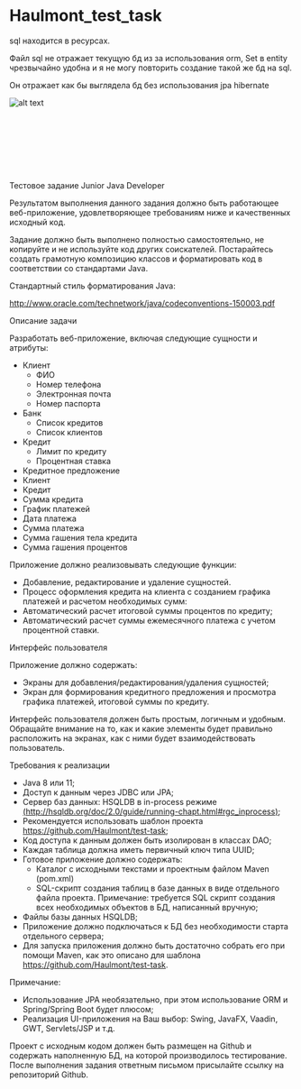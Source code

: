 # Haulmont_test_task
sql находится в ресурсах.

Файл sql не отражает текущую бд из за использования orm, Set<Client> в entity чрезвычайно удобна и я не могу повторить создание такой же бд на sql.

Он отражает как бы выглядела бд без использования jpa hibernate
  
  ![alt text](https://c.tenor.com/YnizaZv-1TMAAAAC/patrick-star-dumb.gif)
  

</br></br></br></br></br></br>

﻿Тестовое задание Junior Java Developer 

Результатом  выполнения  данного  задания  должно  быть  работающее  веб-приложение, удовлетворяющее требованиям ниже и качественных исходный код. 

Задание должно быть выполнено полностью самостоятельно, не копируйте и не используйте код других соискателей. Постарайтесь создать грамотную композицию классов и форматировать код в соответствии со стандартами Java. 

Стандартный стиль форматирования Java:  

[http://www.oracle.com/technetwork/java/codeconventions-150003.pdf ](http://www.oracle.com/technetwork/java/codeconventions-150003.pdf)

Описание задачи 

Разработать веб-приложение, включая следующие сущности и атрибуты: 

- Клиент 
  - ФИО 
  - Номер телефона 
  - Электронная почта 
  - Номер паспорта 
- Банк 
  - Список кредитов 
  - Список клиентов 
- Кредит 
  - Лимит по кредиту 
  - Процентная ставка 
- Кредитное предложение 
- Клиент 
- Кредит 
- Сумма кредита 
- График платежей 
- Дата платежа 
- Сумма платежа 
- Сумма гашения тела кредита 
- Сумма гашения процентов 

Приложение должно реализовывать следующие функции: 

- Добавление, редактирование и удаление сущностей. 
- Процесс оформления кредита на клиента с созданием графика платежей и расчетом необходимых сумм: 
- Автоматический расчет итоговой суммы процентов по кредиту; 
- Автоматический  расчет  суммы  ежемесячного  платежа  с  учетом  процентной ставки. 

Интерфейс пользователя 

Приложение должно содержать:  

- Экраны для добавления/редактирования/удаления сущностей; 
- Экран  для  формирования  кредитного  предложения  и  просмотра  графика  платежей, итоговой суммы по кредиту. 

Интерфейс пользователя должен быть простым, логичным и удобным. Обращайте внимание на  то,  как  и  какие  элементы  будет  правильно  расположить  на  экранах,  как  с  ними  будет взаимодействовать пользователь. 

Требования к реализации 

- Java 8 или 11; 
- Доступ к данным через JDBC или JPA; 
- Сервер  баз  данных:  HSQLDB  в  in-process  режиме [(http://hsqldb.org/doc/2.0/guide/running-chapt.html#rgc_inprocess)](http://hsqldb.org/doc/2.0/guide/running-chapt.html#rgc_inprocess); 
- Рекомендуется использовать шаблон проекта https://github.com/Haulmont/test-task; 
- Код доступа к данным должен быть изолирован в классах DAO; 
- Каждая таблица должна иметь первичный ключ типа UUID; 
- Готовое приложение должно содержать: 
  - Каталог с исходными текстами и проектным файлом Maven (pom.xml)  
  - SQL-скрипт создания таблиц в базе данных в виде отдельного файла проекта. Примечание: требуется SQL скрипт создания всех необходимых объектов в БД, написанный вручную; 
- Файлы базы данных HSQLDB; 
- Приложение  должно  подключаться  к  БД  без  необходимости  старта  отдельного сервера; 
- Для запуска приложения должно быть достаточно собрать его при помощи Maven, как это описано для шаблона https://github.com/Haulmont/test-task. 

Примечание:  

- Использование JPA необязательно, при этом использование ORM и Spring/Spring Boot будет плюсом; 
- Реализация UI-приложения на Ваш выбор: Swing, JavaFX, Vaadin, GWT, Servlets/JSP и т.д. 

Проект с исходным кодом должен быть размещен на Github и содержать наполненную БД, на  которой  производилось  тестирование.  После  выполнения  задания  ответным  письмом присылайте ссылку на репозиторий Github. 
